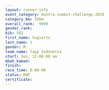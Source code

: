 ```yaml
---
layout: runner-info 
event_category: mantra-summit-challenge-2019 
category_km: 35km 
overall_rank:  9999
gender_rank: 
bib: 582
first_name: Sugiarto
last_name: 1
gender: M
team_name: Tapp Indonesia
start: Sun, 12-00-00 am
mbah_kamad: 
finish: 
race_time: 0-00-00
status: DNF
certificate: 
---
```

